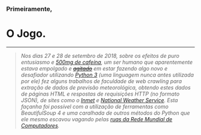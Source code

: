 ### Primeiramente,
# O Jogo.
------
> _Nos dias 27 e 28 de setembro de 2018, sobre os efeitos de puro entusiasmo e [500mg de cafeína](https://i.imgflip.com/1r7l1b.jpg), um ser humano que aparentemente estava empolgado e [~~agitado~~](https://media.giphy.com/media/zJ8ldRaGLnHTa/giphy.gif) em estar fazendo algo novo e desafiador utilizando [Python 3](https://www.python.org/) (uma linguagem nunca antes utilizada por ele) fez alguns trabalhos de faculdade de web crawling para extração de dados de previsão meteorológica, obtendo estes dados de páginas HTML e respostas de requisições HTTP (no formato JSON), de sites como o [Inmet](http://www.inmet.gov.br/) e [National Weather Service](https://forecast.weather.gov/MapClick.php?lat=39.1404&lon=-77.1937). Esta façanha foi possível com a utilização de ferramentas como BeautifulSoup 4 e uma caralhada de outros métodos do Python que ele mesmo escavou vagando pelas [ruas da Rede Mundial de Computadores](https://pbs.twimg.com/media/CW4fZzHWAAADqPB.jpg)._